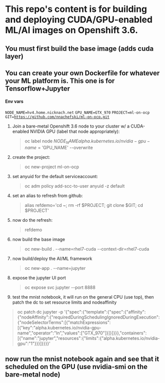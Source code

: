 # This repo's content is for building and deploying CUDA/GPU-enabled ML/AI images on Openshift 3.6.
## You must first build the base image (adds cuda layer)
## You can create your own Dockerfile for whatever your ML platform is.  This one is for Tensorflow+Jupyter

#### Env vars
<code>NODE_NAME=hv4.home.nicknach.net</code>
<code>GPU_NAME=GTX_970</code>
<code>PROJECT=ml-on-ocp</code>
<code>GIT=https://github.com/nnachefski/ml-on-ocp.git</code>

1.  Join a bare-metal Openshift 3.6 node to your cluster w/ a CUDA-enabled NVIDIA GPU (label that node appropriately):
	> oc label node $NODE_NAME alpha.kubernetes.io/nvidia-gpu-name='$GPU_NAME' --overwrite

2.  create the project:
	> oc new-project ml-on-ocp

3.  set anyuid for the default serviceaccount:
	> oc adm policy add-scc-to-user anyuid -z default

4.  set an alias to refresh from github:
	>alias refdemo='cd ~; rm -rf $PROJECT; git clone $GIT; cd $PROJECT'

5.  now do the refresh:
	> refdemo

6.  now build the base image
	> oc new-build . --name=rhel7-cuda --context-dir=rhel7-cuda

7.  now build/deploy the AI/ML framework
	> oc new-app . --name=jupyter

8.  expose the jupyter UI port
	> oc expose svc jupyter --port 8888

9.  test the mnist notebook, it will run on the general CPU (use top), then patch the dc to set resource limits and nodeaffinity 
> oc patch dc jupyter -p '{"spec":{"template":{"spec":{"affinity":{"nodeAffinity":{"requiredDuringSchedulingIgnoredDuringExecution":{"nodeSelectorTerms":[{"matchExpressions":[{"key":"alpha.kubernetes.io/nvidia-gpu-name","operator":"In","values":["GTX_970"]}]}]}}},"containers":[{"name":"jupyter","resources":{"limits":{"alpha.kubernetes.io/nvidia-gpu":"1"}}}]}}}}'
## now run the mnist notebook again and see that it scheduled on the GPU (use nvidia-smi on the bare-metal node)

